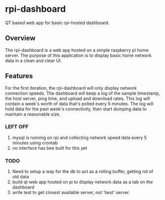 # rpi-dashboard
QT based web app for basic rpi-hosted dashboard.

## Overview
The rpi-dashboard is a web app hosted on a simple raspberry pi home server. The purpose of this application is to display basic home network data in a clean and clear UI. 

## Features
For the first iteration, the rpi-dashboard will only display network connection speeds. The dashboard will keep a log of the sample timestamp, the host server, ping time, and upload and download rates. This log will contain a week's worth of data that's polled every 5 minutes. The log will hold data for the past week's connectivity, then start dumping data to maintain a reasonable size.

### LEFT OFF
1. mysql is running on rpi and collecting network speed data every 5 minutes using crontab
2. no interface has bee built for this yet

### TODO
1. Need to setup a way for the db to act as a rolling buffer, getting rid of old data
2. build qt web app hosted on pi to display network data as a tab on the dashboard
3. write test to get closest available server, not 'best' server.
